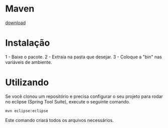 # Maven

[download](https://maven.apache.org/download.cgi)

# Instalação

 1 - Baixe o pacote.
 2 - Extraia na pasta que desejar.
 3 - Coloque a "bin" nas variáveis de ambiente.

# Utilizando

Se você clonou um repositório e precisa configurar o seu projeto para rodar no eclipse (Spring Tool Suite), execute o seguinte comando.

    mvn eclipse:eclipse

Este comando criará todos os arquivos necessários.
